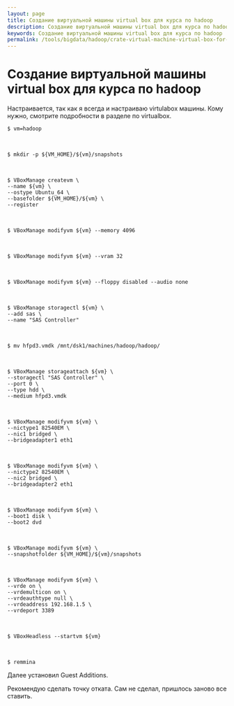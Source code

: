 ```yaml
---
layout: page
title: Создание виртуальной машины virtual box для курса по hadoop
description: Создание виртуальной машины virtual box для курса по hadoop
keywords: Создание виртуальной машины virtual box для курса по hadoop
permalink: /tools/bigdata/hadoop/crate-virtual-machine-virtual-box-for-hadoop-course/
---
```


# Создание виртуальной машины virtual box для курса по hadoop

Настраивается, так как я всегда и настраиваю virtulabox машины. Кому нужно, смотрите подробности в разделе по virtualbox.

    $ vm=hadoop

<br/>

    $ mkdir -p ${VM_HOME}/${vm}/snapshots

<br/>

    $ VBoxManage createvm \
    --name ${vm} \
    --ostype Ubuntu_64 \
    --basefolder ${VM_HOME}/${vm} \
    --register

<br/>

    $ VBoxManage modifyvm ${vm} --memory 4096

<br/>

    $ VBoxManage modifyvm ${vm} --vram 32

<br/>

    $ VBoxManage modifyvm ${vm} --floppy disabled --audio none

<br/>

    $ VBoxManage storagectl ${vm} \
    --add sas \
    --name "SAS Controller"

<br/>

    $ mv hfpd3.vmdk /mnt/dsk1/machines/hadoop/hadoop/

<br/>

    $ VBoxManage storageattach ${vm} \
    --storagectl "SAS Controller" \
    --port 0 \
    --type hdd \
    --medium hfpd3.vmdk

<br/>

    $ VBoxManage modifyvm ${vm} \
    --nictype1 82540EM \
    --nic1 bridged \
    --bridgeadapter1 eth1

<br/>

    $ VBoxManage modifyvm ${vm} \
    --nictype2 82540EM \
    --nic2 bridged \
    --bridgeadapter2 eth1

<br/>

    $ VBoxManage modifyvm ${vm} \
    --boot1 disk \
    --boot2 dvd

<br/>

    $ VBoxManage modifyvm ${vm} \
    --snapshotfolder ${VM_HOME}/${vm}/snapshots

<br/>

    $ VBoxManage modifyvm ${vm} \
    --vrde on \
    --vrdemulticon on \
    --vrdeauthtype null \
    --vrdeaddress 192.168.1.5 \
    --vrdeport 3389

<br/>

    $ VBoxHeadless --startvm ${vm}

<br/>

    $ remmina

Далее установил Guest Additions.

Рекомендую сделать точку отката. Сам не сделал, пришлось заново все ставить.
